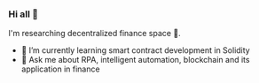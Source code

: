 ### Hi all 👋

I'm researching decentralized finance space :satellite:. 

- 🌱 I’m currently learning smart contract development in Solidity
- 💬 Ask me about RPA, intelligent automation, blockchain and its application in finance
